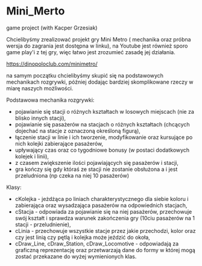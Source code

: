 # Mini_Merto
game project (with Kacper Grzesiak)

Chcielibyśmy zrealizować projekt gry Mini Metro ( mechanika oraz próbna wersja do zagrania jest dostępna w linku),
na Youtube jest również sporo game play'i z tej gry, więc łatwo jest zrozumieć zasadę jej działania.

https://dinopoloclub.com/minimetro/

na samym początku chcielibyśmy skupić się na podstawowych mechanikach rozgrywki, później dodając bardziej skomplikowane rzeczy w miarę naszych możliwości.

Podstawowa mechanika rozgrywki:
- pojawianie się stacji o różnych kształtach w losowych miejscach (nie za blisko innych stacji),
- pojawianie się pasażerów na stacjach o różnych kształtach (chcących dojechać na stacje z oznaczoną określoną figurą),
- łączenie stacji w linie i ich tworzenie, modyfikowanie oraz kursujące po nich kolejki zabierające pasażerów,
- upływający czas oraz co tygodniowe bonusy (w postaci dodatkowych kolejek i linii),
- z czasem zwiększenie ilości pojawiających się pasażerów i stacji,
- gra kończy się gdy któraś ze stacji nie zostanie obsłużona a i jest przeludniona (np czeka na niej 10 pasażerów)

Klasy:
- cKolejka - jeżdżąca po liniach charakterystycznego dla siebie koloru i zabierająca oraz wysadzająca pasażerów na odpowiednich stacjach,
- cStacja - odpowiada za pojawianie się na niej pasażerów, przechowuje swój kształt i sprawdza warunek zakończenia gry (10ciu pasażerów na 1 stacji - przeludnienie),
- cLinia - przechowuje wszystkie stacje przez jakie przechodzi, kolor oraz czy jest linią czy pętlą i kolejka może jeździć do okoła,
- cDraw_Line, cDraw_Station, cDraw_Locomotive - odpowiadają za graficzną reprezentację oraz przetwarzają dane do formy w której mogą zostać przekazane do wyżej wymienionych klas.

